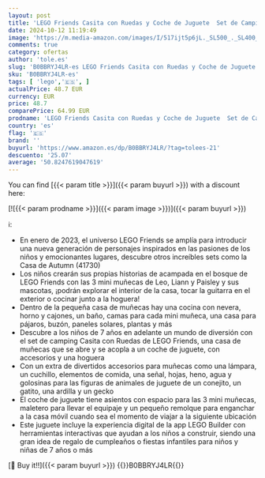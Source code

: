 ```yaml
---
layout: post
title: 'LEGO Friends Casita con Ruedas y Coche de Juguete  Set de Camping con Accesorios  Mini Muñecas Leo y Liann  Personajes 2023  Regalos para Niñas y Niños de 7 Años o Más  Casas de Juguetes 41735'
date: 2024-10-12 11:19:49
image: 'https://m.media-amazon.com/images/I/517ijt5p6jL._SL500_._SL400_.jpg'
comments: true
category: ofertas
author: 'tole.es'
slug: 'B0BBRYJ4LR-es LEGO Friends Casita con Ruedas y Coche de Juguete Set de...'
sku: 'B0BBRYJ4LR-es'
tags: [ 'lego','🇪🇸', ]
actualPrice: 48.7 EUR
currency: EUR
price: 48.7
comparePrice: 64.99 EUR
prodname: 'LEGO Friends Casita con Ruedas y Coche de Juguete  Set de Camping con Accesorios  Mini Muñecas Leo y Liann  Personajes 2023  Regalos para Niñas y Niños de 7 Años o Más  Casas de Juguetes 41735'
country: 'es'
flag: '🇪🇸'
brand: ''
buyurl: 'https://www.amazon.es/dp/B0BBRYJ4LR/?tag=tolees-21'
descuento: '25.07'
average: '50.8247619047619'
---
```


You can find [{{< param title >}}]({{< param buyurl >}}) with a discount here:

[![{{< param prodname >}}]({{< param image >}})]({{< param buyurl >}})

ℹ️:

- En enero de 2023, el universo LEGO Friends se amplía para introducir una nueva generación de personajes inspirados en las pasiones de los niños y emocionantes lugares, descubre otros increíbles sets como la Casa de Autumn (41730)
- Los niños crearán sus propias historias de acampada en el bosque de LEGO Friends con las 3 mini muñecas de Leo, Liann y Paisley y sus mascotas, ¡podrán explorar el interior de la casa, tocar la guitarra en el exterior o cocinar junto a la hoguera!
- Dentro de la pequeña casa de muñecas hay una cocina con nevera, horno y cajones, un baño, camas para cada mini muñeca, una casa para pájaros, buzón, paneles solares, plantas y más
- Descubre a los niños de 7 años en adelante un mundo de diversión con el set de camping Casita con Ruedas de LEGO Friends, una casa de muñecas que se abre y se acopla a un coche de juguete, con accesorios y una hoguera
- Con un extra de divertidos accesorios para muñecas como una lámpara, un cuchillo, elementos de comida, una señal, hojas, heno, agua y golosinas para las figuras de animales de juguete de un conejito, un gatito, una ardilla y un gecko
- El coche de juguete tiene asientos con espacio para las 3 mini muñecas, maletero para llevar el equipaje y un pequeño remolque para enganchar a la casa móvil cuando sea el momento de viajar a la siguiente ubicación
- Este juguete incluye la experiencia digital de la app LEGO Builder con herramientas interactivas que ayudan a los niños a construir, siendo una gran idea de regalo de cumpleaños o fiestas infantiles para niños y niñas de 7 años o más

[🛒 Buy it!!]({{< param buyurl >}})
{{<world>}}B0BBRYJ4LR{{</world>}}
